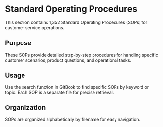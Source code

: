 # Standard Operating Procedures

This section contains 1,352 Standard Operating Procedures (SOPs) for customer service operations.

## Purpose

These SOPs provide detailed step-by-step procedures for handling specific customer scenarios, product questions, and operational tasks.

## Usage

Use the search function in GitBook to find specific SOPs by keyword or topic. Each SOP is a separate file for precise retrieval.

## Organization

SOPs are organized alphabetically by filename for easy navigation.
